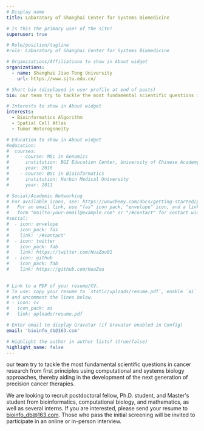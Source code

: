 ```yaml
---
# Display name
title: Laboratory of Shanghai Center for Systems Biomedicine

# Is this the primary user of the site?
superuser: true

# Role/position/tagline
#role: Laboratory of Shanghai Center for Systems Biomedicine

# Organizations/Affiliations to show in About widget
organizations:
  - name: Shanghai Jiao Tong University
    url: https://www.sjtu.edu.cn/

# Short bio (displayed in user profile at end of posts)
bio: our team try to tackle the most fundamental scientific questions in cancer research from first principles using computational and systems biology approaches, thereby aiding in the development of the next generation of precision cancer therapies.

# Interests to show in About widget
interests:
  - Bioinformatics Algorithm
  - Spatial Cell Atlas
  - Tumor Heterogeneity

# Education to show in About widget
#education:
#  courses:
#    - course: MSc in Genomics
#      institution: BGI Education Center, University of Chinese Academy of Sciences
#      year: 2016
#    - course: BSc in Bioinformatics
#      institution: Harbin Medical University
#      year: 2011

# Social/Academic Networking
# For available icons, see: https://wowchemy.com/docs/getting-started/page-builder/#icons
#   For an email link, use "fas" icon pack, "envelope" icon, and a link in the
#   form "mailto:your-email@example.com" or "/#contact" for contact widget.
#social:
#  - icon: envelope
#    icon_pack: fas
#    link: '/#contact'
#  - icon: twitter
#    icon_pack: fab
#    link: https://twitter.com/HuaZou01
#  - icon: github
#    icon_pack: fab
#    link: https://github.com/HuaZou
  

# Link to a PDF of your resume/CV.
# To use: copy your resume to `static/uploads/resume.pdf`, enable `ai` icons in `params.toml`,
# and uncomment the lines below.
# - icon: cv
#   icon_pack: ai
#   link: uploads/resume.pdf

# Enter email to display Gravatar (if Gravatar enabled in Config)
email: 'bioinfo_db@163.com'

# Highlight the author in author lists? (true/false)
highlight_name: false
---
```


our team try to tackle the most fundamental scientific questions in cancer research from first principles using computational and systems biology approaches, thereby aiding in the development of the next generation of precision cancer therapies.

We are looking to recruit postdoctoral fellow, Ph.D. student, and Master's student from bioinformatics, computational biology, and mathematics, as well as several interns. If you are interested, please send your resume to bioinfo_db@163.com. Those who pass the initial screening will be invited to participate in an online or in-person interview.